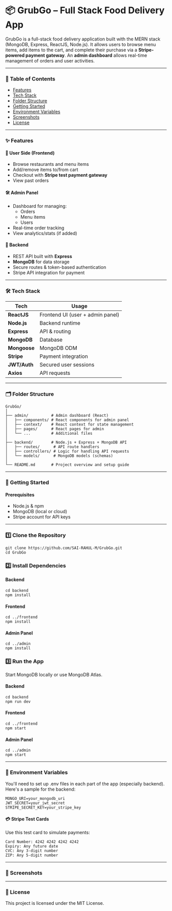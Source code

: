 # 📦 GrubGo – Full Stack Food Delivery App

GrubGo is a full-stack food delivery application built with the MERN stack (MongoDB, Express, ReactJS, Node.js). It allows users to browse menu items, add items to the cart, and complete their purchase via a **Stripe-powered payment gateway**. An **admin dashboard** allows real-time management of orders and user activities.

---

### 🧭 Table of Contents

- [Features](#-features)
- [Tech Stack](#-tech-stack)
- [Folder Structure](#-folder-structure)
- [Getting Started](#-getting-started)
- [Environment Variables](#-environment-variables)
- [Screenshots](#-screenshots)
- [License](#-license)

---

### ✨ Features

#### 👤 User Side (Frontend)
- Browse restaurants and menu items
- Add/remove items to/from cart
- Checkout with **Stripe test payment gateway**
- View past orders

#### 🛠️ Admin Panel
- Dashboard for managing:
  - Orders
  - Menu items
  - Users
- Real-time order tracking
- View analytics/stats (if added)

#### 🔗 Backend
- REST API built with **Express**
- **MongoDB** for data storage
- Secure routes & token-based authentication
- Stripe API integration for payment

---

### 🛠️ Tech Stack

| Tech        | Usage                             |
|-------------|-----------------------------------|
| **ReactJS** | Frontend UI (user + admin panel)  |
| **Node.js** | Backend runtime                   |
| **Express** | API & routing                     |
| **MongoDB** | Database                          |
| **Mongoose** | MongoDB ODM                      |
| **Stripe** | Payment integration               |
| **JWT/Auth** | Secured user sessions             |
| **Axios** | API requests                      |

---

### 🗂 Folder Structure

```
GrubGo/
│
├── admin/          # Admin dashboard (React)
│   ├── components/ # React components for admin panel
│   ├── context/    # React context for state management
│   ├── pages/      # React pages for admin
│   └── ...         # Additional files
│
├── backend/        # Node.js + Express + MongoDB API
│   ├── routes/      # API route handlers
│   ├── controllers/ # Logic for handling API requests
│   └── models/      # MongoDB models (schemas)
│
└── README.md       # Project overview and setup guide

```

---

### 🚀 Getting Started

#### Prerequisites
- Node.js & npm
- MongoDB (local or cloud)
- Stripe account for API keys

---

### 1️⃣ Clone the Repository

```
git clone https://github.com/SAI-RAHUL-M/GrubGo.git
cd GrubGo
```

### 2️⃣ Install Dependencies

#### Backend

```
cd backend
npm install
```

#### Frontend
```
cd ../frontend
npm install
```

#### Admin Panel
```
cd ../admin
npm install
```

### 3️⃣ Run the App
Start MongoDB locally or use MongoDB Atlas.

#### Backend
```
cd backend
npm run dev
```

#### Frontend
```
cd ../frontend
npm start
```

#### Admin Panel
```
cd ../admin
npm start
```
---

### 🔐 Environment Variables
You'll need to set up .env files in each part of the app (especially backend). Here's a sample for the backend:
```
MONGO_URI=your_mongodb_uri
JWT_SECRET=your_jwt_secret
STRIPE_SECRET_KEY=your_stripe_key
```

#### 💳 Stripe Test Cards
Use this test card to simulate payments:
```
Card Number: 4242 4242 4242 4242
Expiry: Any future date
CVC: Any 3-digit number
ZIP: Any 5-digit number
```
---

### 📸 Screenshots

---

### 📄 License
This project is licensed under the MIT License.
